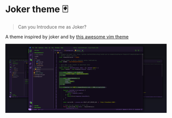 # Joker theme 🃏

> Can you Introduce me as Joker?

A theme inspired by joker and by [this awesome vim theme](https://github.com/arthurealike/vim-J/blob/master/README.md)

![](screenshot.png)

